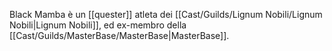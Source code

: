 Black Mamba è un [[quester]] atleta dei [[Cast/Guilds/Lignum Nobili/Lignum Nobili|Lignum Nobili]], ed ex-membro della [[Cast/Guilds/MasterBase/MasterBase|MasterBase]].